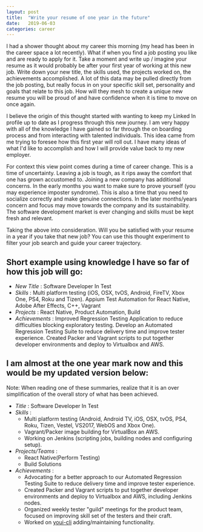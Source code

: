 ```yaml
---
layout: post
title:  "Write your resume of one year in the future"
date:   2019-06-03
categories: career
---
```


I had a shower thought about my career this morning (my head has been in the career space a lot recently). What if when you find a job posting you like and are ready to apply for it. Take a moment and write up / imagine your resume as it would probably be after your first year of working at this new job. Write down your new title, the skills used, the projects worked on, the achievements accomplished. A lot of this data may be pulled directly from the job posting, but really focus in on your specific skill set, personality and goals that relate to this job. How will they mesh to create a unique new resume you will be proud of and have confidence when it is time to move on once again.

I believe the origin of this thought started with wanting to keep my Linked In profile up to date as I progress through this new journey. I am very happy with all of the knowledge I have gained so far through the on boarding process and from interacting with talented individuals. This idea came from me trying to foresee how this first year will roll out. I have many ideas of what I'd like to accomplish and how I will provide value back to my new employer.

For context this view point comes during a time of career change. This is a time of uncertainty. Leaving a job is tough, as it rips away the comfort that one has grown accustomed to. Joining a new company has additional concerns. In the early months you want to make sure to prove yourself (you may experience imposter syndrome). This is also a time that you need to socialize correctly and make genuine connections. In the later months/years concern and focus may move towards the company and its sustainability. The software development market is ever changing and skills must be kept fresh and relevant.

Taking the above into consideration. Will you be satisfied with your resume in a year if you take that new job? You can use this thought experiment to filter your job search and guide your career trajectory.

Short example using knowledge I have so far of how this job will go:
---
* *New Title* : Software Developer In Test
* *Skills* : Multi platform testing (iOS, OSX, tvOS, Android, FireTV, Xbox One, PS4, Roku and Tizen). Appium Test Automation for React Native, Adobe After Effects, C++, Vagrant
* *Projects* : React Native, Product Automation, Build
* *Achievements* : Improved Regression Testing Application to reduce difficulties blocking exploratory testing. Develop an Automated Regression Testing Suite to reduce delivery time and improve tester experience. Created Packer and Vagrant scripts to put together developer environments and deploy to Virtualbox and AWS.

I am almost at the one year mark now and this would be my updated version below:
---
Note: When reading one of these summaries, realize that it is an over simplification of the overall story of what has been achieved.
* *Title* : Software Developer In Test
* *Skills* : 
  * Multi platform testing (Android, Android TV, iOS, OSX, tvOS, PS4, Roku, Tizen, Vestel, VS2017, WebOS and Xbox One). 
  * Vagrant/Packer image building for VirtualBox an AWS. 
  * Working on Jenkins (scripting jobs, building nodes and configuring setup).
* *Projects/Teams* : 
  * React Native(Perform Testing)
  * Build Solutions
* *Achievements* : 
  * Advocating for a better approach to our Automated Regression Testing Suite to reduce delivery time and improve tester experience. 
  * Created Packer and Vagrant scripts to put together developer environments and deploy to Virtualbox and AWS, including Jenkins nodes.
  * Organized weekly tester "guild" meetings for the product team, focused on improving skill set of the testers and their craft.
  * Worked on [youi-cli](https://www.npmjs.com/package/youi-cli) adding/maintaining functionality.
